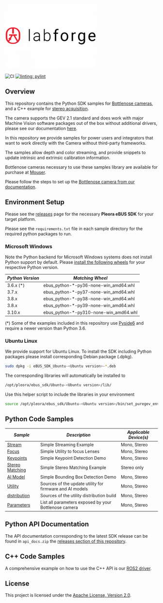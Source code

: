 ![Labforge logo](doc/img/logo-2-300x212.png)

![CI](https://github.com/labforge/sdk-demos/actions/workflows/main.yml/badge.svg)
[![linting: pylint](https://img.shields.io/badge/linting-pylint-yellowgreen)](https://github.com/pylint-dev/pylint)

## Overview

This repository contains the Python SDK samples for [Bottlenose cameras](https://www.labforge.ca/features-bottlenose/),
and a C++ example for [stereo acquisition](stereo_viewer/README.md).

The camera supports the GEV 2.1 standard and does work with major Machine Vision
software packages out of the box without additional drivers, please see our documentation
[here](https://docs.labforge.ca/docs/interfaces).

In this repository we provide samples for power users and integrators that want to work directly with the Camera 
without third-party frameworks. 

The samples allow depth and color streaming, and provide snippets to update intrinsic and extrinsic calibration 
information.

Bottlenose cameras necessary to use these samples library are available for 
purchase at [Mouser](https://www.mouser.ca/manufacturer/labforge/).

Please follow the steps to set up the [Bottlenose camera from our documentation](https://docs.labforge.ca/docs).

## Environment Setup

Please see the [releases](https://github.com/labforge/sdk-demos/releases/) page 
for the necessary **Pleora eBUS SDK** for your target platform. 

Please see the ```requirements.txt``` file in each sample directory for the
required python packages to run.

### Microsoft Windows

Note the Python backend for Microsoft Windows systems does not install Python
support by default. Please [install the following wheels](https://packaging.python.org/en/latest/tutorials/installing-packages/)
for your respective Python version.

| ***Python Version*** | ***Matching Wheel***                   |
|----------------------|----------------------------------------|
| 3.6.x (*)            | ebus_python-*-py36-none-win_amd64.whl  |
| 3.7.x                | ebus_python-*-py37-none-win_amd64.whl  |
| 3.8.x                | ebus_python-*-py38-none-win_amd64.whl  |
| 3.8.x                | ebus_python-*-py39-none-win_amd64.whl  |
| 3.10.x               | ebus_python-*-py310-none-win_amd64.whl |

(*) Some of the examples included in this repository use [Pyside6](https://doc.qt.io/qtforpython-6/PySide6/QtWidgets/index.html)
and require a newer version than Python 3.6.

### Ubuntu Linux

We provide support for Ubuntu Linux. To install the SDK including Python packages
please install corresponding Debian package (.dpkg).

```bash
sudo dpkg -i eBUS_SDK_Ubuntu-<Ubuntu version>-*.deb
```

The corresponding libraries will automatically be installed to

```bash
/opt/pleora/ebus_sdk/Ubuntu-<Ubuntu version>/lib/
```

Use this helper script to include the libraries in your environment

```bash
source /opt/pleora/ebus_sdk/Ubuntu-<Ubuntu version>/bin/set_puregev_env.sh
```

## Python Code Samples

| ***Sample***                                | ***Description***                                        | ***Applicable Device(s)*** |
|---------------------------------------------|----------------------------------------------------------|----------------------------|
| [Stream](stream/README.md)                  | Simple Streaming Example                                 | Mono, Stereo               |
| [Focus](parameters/README.md)                    | Simple Utility to focus Lenses                           | Mono, Stereo               |
| [Keypoints](keypoints/README.md)            | Simple Keypoint Detection Demo                           | Mono, Stereo               |
| [Stereo Matching](stereo_matches/README.md) | Simple Stereo Matching Example                           | Stereo only                |
| [AI Model](ai_model/README.md)              | Simple Bounding Box Detection Demo                       | Mono, Stereo               |
| [Utility](utility/README.md)                | Sources of the update utility for firmware and AI models | Mono, Stereo               |
| [distribution](distribution/README.md)      | Sources of the utility distribution build                | Mono, Stereo               |
| [Parameters](parameters/README.md)          | List all parameters exposed by your Bottlenose camera    | Mono, Stereo               |

## Python API Documentation

The API documentation corresponding to the latest SDK release can be found
in ```api_docs.zip``` the [releases section of this repository](https://github.com/labforge/sdk-demos/releases/).

## C++ Code Samples

A comprehensive example on how to use the C++ API is our [ROS2 driver](https://github.com/labforge/bottlenose-ros2).

## License
This project is licensed under the [Apache License, Version 2.0](LICENSE).
